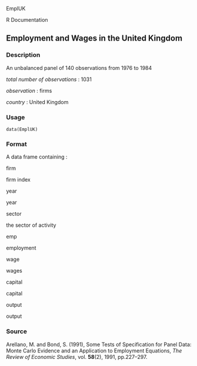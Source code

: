 EmplUK

R Documentation

## Employment and Wages in the United Kingdom

### Description

An unbalanced panel of 140 observations from 1976 to 1984

_total number of observations_ : 1031

_observation_ : firms

_country_ : United Kingdom

### Usage

    data(EmplUK)

### Format

A data frame containing :

firm

firm index

year

year

sector

the sector of activity

emp

employment

wage

wages

capital

capital

output

output

### Source

Arellano, M. and Bond, S. (1991), Some Tests of Specification for Panel Data:
Monte Carlo Evidence and an Application to Employment Equations, _The Review
of Economic Studies_, vol. **58**(2), 1991, pp.227–297.

